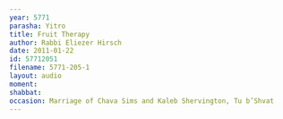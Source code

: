```yaml
---
year: 5771
parasha: Yitro
title: Fruit Therapy
author: Rabbi Eliezer Hirsch
date: 2011-01-22
id: 57712051
filename: 5771-205-1
layout: audio
moment: 
shabbat: 
occasion: Marriage of Chava Sims and Kaleb Shervington, Tu b’Shvat
---
```

